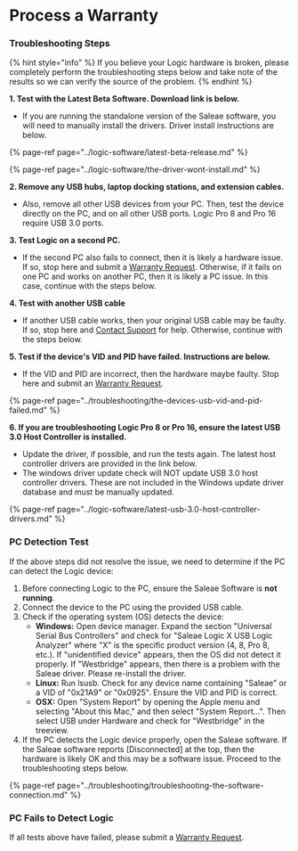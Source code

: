 # Process a Warranty

### Troubleshooting Steps

{% hint style="info" %}
If you believe your Logic hardware is broken, please completely perform the troubleshooting steps below and take note of the results so we can verify the source of the problem.
{% endhint %}



**1. Test with the Latest Beta Software. Download link is below.**

* If you are running the standalone version of the Saleae software, you will need to manually install the drivers. Driver install instructions are below.

{% page-ref page="../logic-software/latest-beta-release.md" %}

{% page-ref page="../logic-software/the-driver-wont-install.md" %}



**2. Remove any USB hubs, laptop docking stations, and extension cables.** 

* Also, remove all other USB devices from your PC. Then, test the device directly on the PC, and on all other USB ports. Logic Pro 8 and Pro 16 require USB 3.0 ports.



**3. Test Logic on a second PC.**

* If the second PC also fails to connect, then it is likely a hardware issue. If so, stop here and submit a [Warranty Request](https://goo.gl/forms/1NEjPF4g4eXeJnbf2). Otherwise, if it fails on one PC and works on another PC, then it is likely a PC issue. In this case, continue with the steps below.



**4. Test with another USB cable**

* If another USB cable works, then your original USB cable may be faulty. If so, stop here and [Contact Support](https://support.saleae.com/hc/en-us/requests/new) for help. Otherwise, continue with the steps below.



**5. Test if the device's VID and PID have failed. Instructions are below.**

* If the VID and PID are incorrect, then the hardware maybe faulty. Stop here and submit an [Warranty Request](https://goo.gl/forms/1NEjPF4g4eXeJnbf2).

{% page-ref page="../troubleshooting/the-devices-usb-vid-and-pid-failed.md" %}



**6. If you are troubleshooting Logic Pro 8 or Pro 16, ensure the latest USB 3.0 Host Controller is installed.** 

* Update the driver, if possible, and run the tests again. The latest host controller drivers are provided in the link below.
* The windows driver update check will NOT update USB 3.0 host controller drivers. These are not included in the Windows update driver database and must be manually updated.

{% page-ref page="../logic-software/latest-usb-3.0-host-controller-drivers.md" %}

### 

### PC Detection Test

If the above steps did not resolve the issue, we need to determine if the PC can detect the Logic device:

1. Before connecting Logic to the PC, ensure the Saleae Software is **not running**.
2. Connect the device to the PC using the provided USB cable.
3. Check if the operating system \(OS\) detects the device:
   * **Windows:** Open device manager. Expand the section "Universal Serial Bus Controllers" and check for "Saleae Logic X USB Logic Analyzer" where "X" is the specific product version \(4, 8, Pro 8, etc.\). If "unidentified device" appears, then the OS did not detect it properly. If "Westbridge" appears, then there is a problem with the Saleae driver. Please re-install the driver.
   * **Linux:** Run lsusb. Check for any device name containing "Saleae" or a VID of "0x21A9" or "0x0925". Ensure the VID and PID is correct.
   * **OSX:** Open "System Report" by opening the Apple menu and selecting "About this Mac," and then select "System Report...". Then select USB under Hardware and check for "Westbridge" in the treeview.
4. If the PC detects the Logic device properly, open the Saleae software. If the Saleae software reports \[Disconnected\] at the top, then the hardware is likely OK and this may be a software issue. Proceed to the troubleshooting steps below.

{% page-ref page="../troubleshooting/troubleshooting-the-software-connection.md" %}

### PC Fails to Detect Logic

If all tests above have failed, please submit a [Warranty Request](https://goo.gl/forms/1NEjPF4g4eXeJnbf2).

